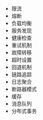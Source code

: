 * 限流
* 熔断
* 负载均衡
* 服务发现
* 健康检查
* 重试机制
* 故障转移
* 超时设置
* 回退机制
* 链路追踪
* 日志聚合
* 断路器模式
* 缓存
* 消息队列
* 分布式事务
